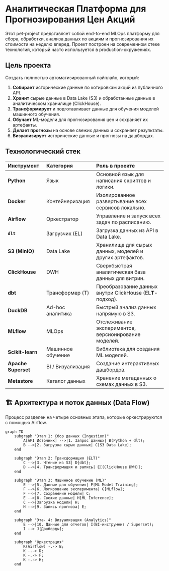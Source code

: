 # Аналитическая Платформа для Прогнозирования Цен Акций

Этот pet-project представляет собой end-to-end MLOps платформу для сбора, обработки, анализа данных по акциям и прогнозирования их стоимости на неделю вперед. Проект построен на современном стеке технологий, который часто используется в production-окружениях.

## Цель проекта

Создать полностью автоматизированный пайплайн, который:
1.  **Собирает** исторические данные по котировкам акций из публичного API.
2.  **Хранит** сырые данные в Data Lake (S3) и обработанные данные в аналитическом хранилище (ClickHouse).
3.  **Трансформирует** и подготавливает данные для обучения моделей машинного обучения.
4.  **Обучает** ML-модели для прогнозирования цен и сохраняет их артефакты.
5.  **Делает прогнозы** на основе свежих данных и сохраняет результаты.
6.  **Визуализирует** исторические данные и прогнозы на дашбордах.

## Технологический стек

| Инструмент | Категория | Роль в проекте |
| :--- | :--- | :--- |
| **Python** | Язык | Основной язык для написания скриптов и логики. |
| **Docker** | Контейнеризация | Изолированное развертывание всех сервисов локально. |
| **Airflow** | Оркестратор | Управление и запуск всех задач по расписанию. |
| **`dlt`** | Загрузчик (EL) | Загрузка данных из API в Data Lake. |
| **S3 (MinIO)** | Data Lake | Хранилище для сырых данных, моделей и других артефактов. |
| **ClickHouse** | DWH | Сверхбыстрая аналитическая база данных для витрин. |
| **dbt** | Трансформер (T) | Преобразование данных внутри ClickHouse (EL**T**-подход). |
| **DuckDB** | Ad-hoc аналитика | Быстрый анализ данных напрямую в S3. |
| **MLflow** | MLOps | Отслеживание экспериментов, версионирование моделей. |
| **Scikit-learn** | Машинное обучение | Библиотека для создания ML моделей. |
| **Apache Superset** | BI / Визуализация | Создание интерактивных дашбордов. |
| **Metastore** | Каталог данных | Хранение метаданных о схемах данных в S3. |

## 🏗️ Архитектура и поток данных (Data Flow)

Процесс разделен на четыре основных этапа, которые оркестрируются с помощью Airflow.

```mermaid
graph TD
    subgraph "Этап 1: Сбор данных (Ingestion)"
        A[API Источник] -->|1. Запрос данных| B(Python + dlt);
        B -->|2. Загрузка сырых данных| C[S3 Data Lake];
    end

    subgraph "Этап 2: Трансформация (ELT)"
        C -->|3. Чтение из S3| D{dbt};
        D -->|4. Трансформация и запись| E[(ClickHouse DWH)];
    end

    subgraph "Этап 3: Машинное обучение (ML)"
        E -->|5. Данные для обучения| F[ML Model Training];
        F -->|6. Логирование эксперимента| G[MLflow];
        F -->|7. Сохранение модели| C;
        E -->|8. Свежие данные| H[ML Inference];
        C -->|Загрузка модели| H;
        H -->|9. Запись прогноза| E;
    end

    subgraph "Эта- 4: Визуализация (Analytics)"
        E -->|10. Данные для отчетов| I(BI-инструмент / Superset);
        I --> J[Дашборды];
    end

    subgraph "Оркестрация"
        K(Airflow) -.-> B;
        K -.-> D;
        K -.-> F;
        K -.-> H;
    end
